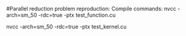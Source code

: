 #Parallel reduction problem reproduction:
Compile commands:
  nvcc -arch=sm_50 -rdc=true -ptx test_function.cu



  nvcc -arch=sm_50 -rdc=true -ptx test_kernel.cu
